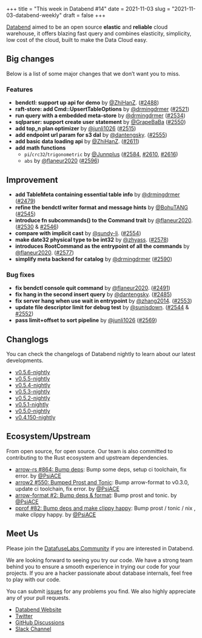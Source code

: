 +++
title = "This week in Databend #14"
date = 2021-11-03
slug = "2021-11-03-databend-weekly"
draft = false
+++

[Databend](https://github.com/datafuselabs/databend) aimed to be an open source **elastic** and **reliable** cloud warehouse, it offers blazing fast query and combines elasticity, simplicity, low cost of the cloud, built to make the Data Cloud easy.

## Big changes

Below is a list of some major changes that we don’t want you to miss.

### Features

- **bendctl: support up api for demo** by [@ZhiHanZ](https://github.com/ZhiHanZ). ([#2488](https://github.com/datafuselabs/databend/pull/2448))
- **raft-store: add Cmd::UpsertTableOptions** by [@drmingdrmer](https://github.com/drmingdrmer) ([#2521](https://github.com/datafuselabs/databend/pull/2521))
- **run query with a embedded meta-store** by [@drmingdrmer](https://github.com/drmingdrmer) ([#2534](https://github.com/datafuselabs/databend/pull/2534))
- **sqlparser: support create user statement** by [@GrapeBaBa](https://github.com/GrapeBaBa) ([#2550](https://github.com/datafuselabs/databend/pull/2550))
- **add top_n plan optimizer** by [@junli1026](https://github.com/junli1026) ([#2515](https://github.com/datafuselabs/databend/pull/2515))
- **add endpoint url param for s3 dal** by [@dantengsky](https://github.com/dantengsky). ([#2555](https://github.com/datafuselabs/databend/pull/2555))
- **add basic data loading api** by [@ZhiHanZ](https://github.com/ZhiHanZ). ([#2611](https://github.com/datafuselabs/databend/pull/2611))
- **add math functions**
  - `pi`/`crc32`/`trigonometric` by [@Junnplus](https://github.com/Junnplus) ([#2584](https://github.com/datafuselabs/databend/pull/2584), [#2610](https://github.com/datafuselabs/datafuse/pull/2610), [#2616](https://github.com/datafuselabs/databend/pull/2616))
  - `abs` by [@flaneur2020](https://github.com/flaneur2020) ([#2596](https://github.com/datafuselabs/databend/pull/2596))

## Improvement

- **add TableMeta containing essential table info** by [@drmingdrmer](https://github.com/drmingdrmer) ([#2479](https://github.com/datafuselabs/databend/pull/2479))
- **refine the bendctl writer format and message hints** by [@BohuTANG](https://github.com/BohuTANG) ([#2545](https://github.com/datafuselabs/databend/pull/2545))
- **introduce fn subcommands() to the Command trait** by [@flaneur2020](https://github.com/flaneur2020). ([#2530](https://github.com/datafuselabs/databend/pull/2530) & [#2546](https://github.com/datafuselabs/databend/pull/2546))
- **compare with implicit cast** by [@sundy-li](https://github.com/sundy-li). ([#2554](https://github.com/datafuselabs/databend/pull/2554))
- **make date32 physical type to be int32** by [@zhyass](https://github.com/zhyass). ([#2578](https://github.com/datafuselabs/databend/pull/2578))
- **introduces RootCommand as the entrypoint of all the commands** by [@flaneur2020](https://github.com/flaneur2020). ([#2577](https://github.com/datafuselabs/databend/pull/2577))
- **simplify meta backend for catalog** by [@drmingdrmer](https://github.com/drmingdrmer) ([#2590](https://github.com/datafuselabs/databend/pull/2590))

### Bug fixes

- **fix bendctl console quit command** by [@flaneur2020](https://github.com/flaneur2020). ([#2491](https://github.com/datafuselabs/databend/pull/2491))
- **fix hang in the second insert query** by [@dantengsky](https://github.com/dantengsky). ([#2485](https://github.com/datafuselabs/databend/pull/2485))
- **fix server hang when use wait in entrypoint** by [@zhang2014](https://github.com/zhang2014). ([#2553](https://github.com/datafuselabs/databend/pull/2553))
- **update file descriptor limit for debug test** by [@sunisdown](https://github.com/sunisdown). ([#2544](https://github.com/datafuselabs/databend/pull/2544) & [#2552](https://github.com/datafuselabs/databend/pull/2552))
- **pass limit+offset to sort pipeline**  by [@junli1026](https://github.com/junli1026) ([#2569](https://github.com/datafuselabs/databend/pull/2569))

## Changlogs

You can check the changelogs of Databend nightly to learn about our latest developments.

- [v0.5.6-nightly](https://github.com/datafuselabs/databend/releases/tag/v0.5.6-nightly)
- [v0.5.5-nightly](https://github.com/datafuselabs/databend/releases/tag/v0.5.5-nightly)
- [v0.5.4-nightly](https://github.com/datafuselabs/databend/releases/tag/v0.5.4-nightly)
- [v0.5.3-nightly](https://github.com/datafuselabs/databend/releases/tag/v0.5.3-nightly)
- [v0.5.2-nightly](https://github.com/datafuselabs/databend/releases/tag/v0.5.2-nightly)
- [v0.5.1-nightly](https://github.com/datafuselabs/databend/releases/tag/v0.5.1-nightly)
- [v0.5.0-nightly](https://github.com/datafuselabs/databend/releases/tag/v0.5.0-nightly)
- [v0.4.150-nightly](https://github.com/datafuselabs/databend/releases/tag/v0.4.150-nightly)

## Ecosystem/Upstream

From open source, for open source. Our team is also committed to contributing to the Rust ecosystem and upstream dependencies.

- [arrow-rs #864: Bump deps](https://github.com/apache/arrow-rs/pull/864): Bump some deps, setup ci toolchain, fix error. by [@PsiACE](https://github.com/PsiACE/)
- [arrow2 #550: Bumped Prost and Tonic](https://github.com/jorgecarleitao/arrow2/pull/550): Bump arrow-format to v0.3.0, update ci toolchain, fix error. by [@PsiACE](https://github.com/PsiACE/)
- [arrow-format #2: Bump deps & format](https://github.com/DataEngineeringLabs/arrow-format/pull/2): Bump prost and tonic. by [@PsiACE](https://github.com/PsiACE/)
- [pprof #82: Bump deps and make clippy happy](https://github.com/tikv/pprof-rs/pull/82): Bump prost / tonic / nix , make clippy happy. by [@PsiACE](https://github.com/PsiACE/)

## Meet Us

Please join the [DatafuseLabs Community](https://github.com/datafuselabs/) if you are interested in Databend.

We are looking forward to seeing you try our code. We have a strong team behind you to ensure a smooth experience in trying our code for your projects.
If you are a hacker passionate about database internals, feel free to play with our code.

You can submit [issues](https://github.com/datafuselabs/databend/issues) for any problems you find. We also highly appreciate any of your pull requests.

- [Databend Website](https://databend.rs)
- [Twitter](https://twitter.com/Datafuse_Labs)
- [GitHub Discussions](https://github.com/datafuselabs/databend/discussions)
- [Slack Channel](https://link.databend.rs/join-slack)
